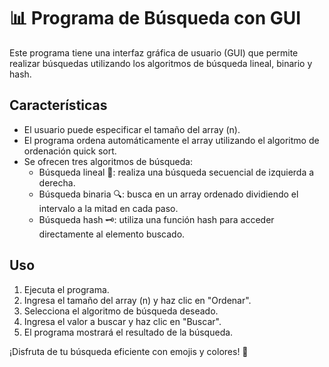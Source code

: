 # 📊 Programa de Búsqueda con GUI

Este programa tiene una interfaz gráfica de usuario (GUI) que permite realizar búsquedas utilizando los algoritmos de búsqueda lineal, binario y hash. 

## Características

- El usuario puede especificar el tamaño del array (n).
- El programa ordena automáticamente el array utilizando el algoritmo de ordenación quick sort.
- Se ofrecen tres algoritmos de búsqueda:
  - Búsqueda lineal 🚀: realiza una búsqueda secuencial de izquierda a derecha.
  - Búsqueda binaria 🔍: busca en un array ordenado dividiendo el intervalo a la mitad en cada paso.
  - Búsqueda hash 🗝️: utiliza una función hash para acceder directamente al elemento buscado.

## Uso

1. Ejecuta el programa.
2. Ingresa el tamaño del array (n) y haz clic en "Ordenar".
3. Selecciona el algoritmo de búsqueda deseado.
4. Ingresa el valor a buscar y haz clic en "Buscar".
5. El programa mostrará el resultado de la búsqueda.

¡Disfruta de tu búsqueda eficiente con emojis y colores! 🎉
